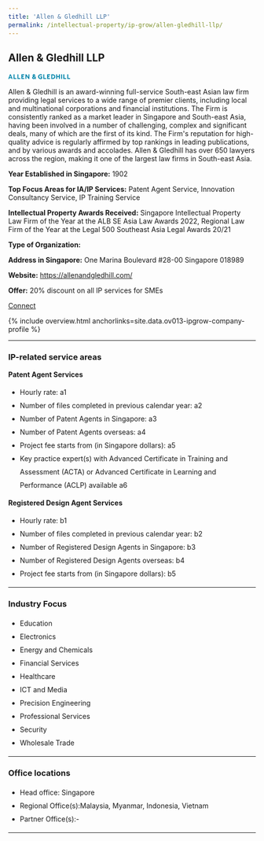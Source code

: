 ```yaml
---
title: 'Allen & Gledhill LLP'
permalink: /intellectual-property/ip-grow/allen-gledhill-llp/
---
```


## Allen & Gledhill LLP

<img src='/images/ipgrow/companies/AllenGledhill.png' style='width: 25% !important' aria-hidden='true'>

Allen & Gledhill is an award-winning full-service South-east Asian law firm providing legal services to a wide range of premier clients, including local and multinational corporations and financial institutions. 
The Firm is consistently ranked as a market leader in Singapore and South-east Asia, having been involved in a number of challenging, complex and significant deals, many of which are the first of its kind. The Firm's reputation for high-quality advice is regularly affirmed by top rankings in leading publications, and by various awards and accolades. Allen & Gledhill has over 650 lawyers across the region, making it one of the largest law firms in South-east Asia.

<b>Year Established in Singapore:</b> 1902

<b>Top Focus Areas for IA/IP Services:</b> Patent Agent Service, Innovation Consultancy Service, IP Training Service

<b>Intellectual Property Awards Received:</b> Singapore Intellectual Property Law Firm of the Year at the ALB SE Asia Law Awards 2022, Regional Law Firm of the Year at the Legal 500 Southeast Asia Legal Awards 20/21

<b>Type of Organization:</b>  

<b>Address in Singapore:</b> One Marina Boulevard #28-00 Singapore 018989

<b>Website:</b> <a href='https://allenandgledhill.com/'>https://allenandgledhill.com/</a>

<b>Offer:</b> 20% discount on all IP services for SMEs

<a class='btn' href='https://www.gobusiness.gov.sg' target='_blank' rel='noopener'>Connect</a>

{% include overview.html anchorlinks=site.data.ov013-ipgrow-company-profile %}

---
<a name='ip-related-service-areas'></a>
### IP-related service areas

**Patent Agent Services**

<ul>
<li style='line-height: 27px; margin: 0px 0px !important'>Hourly rate:  a1</li>
<li style='line-height: 27px; margin: 0px 0px !important'>Number of files completed in previous calendar year: a2</li>
<li style='line-height: 27px; margin: 0px 0px !important'>Number of Patent Agents in Singapore: a3</li>
<li style='line-height: 27px; margin: 0px 0px !important'>Number of Patent Agents overseas: a4</li>
<li style='line-height: 27px; margin: 0px 0px !important'>Project fee starts from (in Singapore dollars):  a5</li>
<li style='line-height: 27px; margin: 0px 0px !important'>Key practice expert(s) with Advanced Certificate in Training and Assessment (ACTA) or Advanced Certificate in Learning and Performance (ACLP) available a6</li>
</ul>

**Registered Design Agent Services**

<ul>
<li style='line-height: 27px; margin: 0px 0px !important'>Hourly rate: b1</li>
<li style='line-height: 27px; margin: 0px 0px !important'>Number of files completed in previous calendar year: b2</li>
<li style='line-height: 27px; margin: 0px 0px !important'>Number of Registered Design Agents in Singapore: b3</li>
<li style='line-height: 27px; margin: 0px 0px !important'>Number of Registered Design Agents overseas: b4</li>
<li style='line-height: 27px; margin: 0px 0px !important'>Project fee starts from (in Singapore dollars): b5</li>
</ul>

---
<a name='industry-focus'></a>
### Industry Focus

<ul><li style='line-height: 27px; margin: 0px 0px !important'> Education</li><li style='line-height: 27px; margin: 0px 0px !important'>Electronics</li><li style='line-height: 27px; margin: 0px 0px !important'>Energy and Chemicals</li><li style='line-height: 27px; margin: 0px 0px !important'>Financial Services</li><li style='line-height: 27px; margin: 0px 0px !important'>Healthcare</li><li style='line-height: 27px; margin: 0px 0px !important'>ICT and Media</li><li style='line-height: 27px; margin: 0px 0px !important'>Precision Engineering</li><li style='line-height: 27px; margin: 0px 0px !important'>Professional Services</li><li style='line-height: 27px; margin: 0px 0px !important'>Security</li><li style='line-height: 27px; margin: 0px 0px !important'>Wholesale Trade</li></ul>

---
<a name='office-locations'></a>
### Office locations

<ul>
<li style='line-height: 27px; margin: 0px 0px !important'> Head office: Singapore</li>
<li style='line-height: 27px; margin: 0px 0px !important'> Regional Office(s):Malaysia, Myanmar, Indonesia, Vietnam</li>
<li style='line-height: 27px; margin: 0px 0px !important'> Partner Office(s):-</li>
</ul>

---
